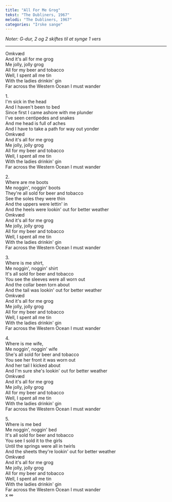 ```yaml
---
title: "All For Me Grog"
tekst: "The Dubliners, 1967"
melodi: "The Dubliners, 1967"
categories: "Irske sange"
---
```

*Noter: G-dur, 2 og 2 skiftes til at synge 1 vers* <br>

***

Omkvæd<br>
And it's all for me grog<br>
Me jolly, jolly grog<br>
All for my beer and tobacco<br>
Well, I spent all me tin<br>
With the ladies drinkin' gin<br>
Far across the Western Ocean I must wander<br>

1.<br>
I'm sick in the head<br>
And I haven't been to bed<br>
Since first I came ashore with me plunder<br>
I've seen centipedes and snakes<br>
And me head is full of aches<br>
And I have to take a path for way out yonder<br>
Omkvæd<br>
And it's all for me grog<br>
Me jolly, jolly grog<br>
All for my beer and tobacco<br>
Well, I spent all me tin<br>
With the ladies drinkin' gin<br>
Far across the Western Ocean I must wander<br>

2.<br>
Where are me boots<br>
Me noggin', noggin' boots<br>
They're all sold for beer and tobacco<br>
See the soles they were thin<br>
And the uppers were lettin' in<br>
And the heels were lookin' out for better weather<br>
Omkvæd<br>
And it's all for me grog<br>
Me jolly, jolly grog<br>
All for my beer and tobacco<br>
Well, I spent all me tin<br>
With the ladies drinkin' gin<br>
Far across the Western Ocean I must wander<br>

3.<br>
Where is me shirt,<br>
Me noggin', noggin' shirt<br>
It's all sold for beer and tobacco<br>
You see the sleeves were all worn out<br>
And the collar been torn about<br>
And the tail was lookin' out for better weather<br>
Omkvæd<br>
And it's all for me grog<br>
Me jolly, jolly grog<br>
All for my beer and tobacco<br>
Well, I spent all me tin<br>
With the ladies drinkin' gin<br>
Far across the Western Ocean I must wander<br>

4.<br>
Where is me wife,<br>
Me noggin', noggin' wife<br>
She's all sold for beer and tobacco<br>
You see her front it was worn out<br>
And her tail I kicked about<br>
And I'm sure she's lookin' out for better weather<br>
Omkvæd<br>
And it's all for me grog<br>
Me jolly, jolly grog<br>
All for my beer and tobacco<br>
Well, I spent all me tin<br>
With the ladies drinkin' gin<br>
Far across the Western Ocean I must wander<br>

5.<br>
Where is me bed<br>
Me noggin', noggin' bed<br>
It's all sold for beer and tobacco<br>
You see I sold it to the girls<br>
Until the springs were all in twirls<br>
And the sheets they're lookin' out for better weather<br>
Omkvæd<br>
And it's all for me grog<br>
Me jolly, jolly grog<br>
All for my beer and tobacco<br>
Well, I spent all me tin<br>
With the ladies drinkin' gin<br>
Far across the Western Ocean I must wander<br>
x ∞<br>
